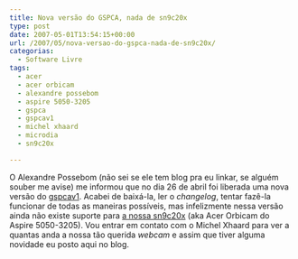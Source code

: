 ```yaml
---
title: Nova versão do GSPCA, nada de sn9c20x
type: post
date: 2007-05-01T13:54:15+00:00
url: /2007/05/nova-versao-do-gspca-nada-de-sn9c20x/
categorias:
  - Software Livre
tags:
  - acer
  - acer orbicam
  - alexandre possebom
  - aspire 5050-3205
  - gspca
  - gspcav1
  - michel xhaard
  - microdia
  - sn9c20x

---
```

O Alexandre Possebom (não sei se ele tem blog pra eu linkar, se alguém souber me avise) me informou que no dia 26 de abril foi liberada uma nova versão do [gspcav1][1]. Acabei de baixá-la, ler o _changelog_, tentar fazê-la funcionar de todas as maneiras possíveis, mas infelizmente nessa versão ainda não existe suporte para [a nossa sn9c20x][2] (aka Acer Orbicam do Aspire 5050-3205). Vou entrar em contato com o Michel Xhaard para ver a quantas anda a nossa tão querida _webcam_ e assim que tiver alguma novidade eu posto aqui no blog.

 [1]: http://mxhaard.free.fr/download.html
 [2]: /2007/01/acer-orbicam/
